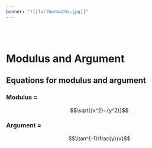 ```yaml
---
banner: "![[furthermaths.jpg]]"
---
```

<div class="title">​</div>
<div class="title">​</div>

# Modulus and Argument

## Equations for modulus and argument

### Modulus =
$$\sqrt{{x^2}+{y^2}}$$


### Argument = 
 $$\\tan^{-1}\frac{y}{x}$$
